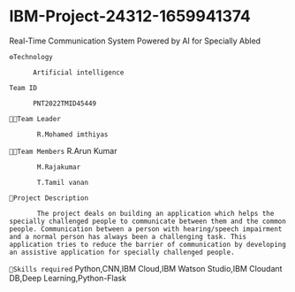 # IBM-Project-24312-1659941374
Real-Time Communication System Powered by AI for Specially Abled

`⚙Technology`

          Artificial intelligence

`Team ID`
       
          PNT2022TMID45449

`🤴🏻Team Leader`

           R.Mohamed imthiyas

`👬🏻Team Members`
           R.Arun Kumar 
          
           M.Rajakumar
          
           T.Tamil vanan



`📜Project Description`

           The project deals on building an application which helps the specially challenged people to communicate between them and the common people. Communication between a person with hearing/speech impairment and a normal person has always been a challenging task. This application tries to reduce the barrier of communication by developing an assistive application for specially challenged people.

`🎯Skills required`
           Python,CNN,IBM Cloud,IBM Watson Studio,IBM Cloudant DB,Deep Learning,Python-Flask

